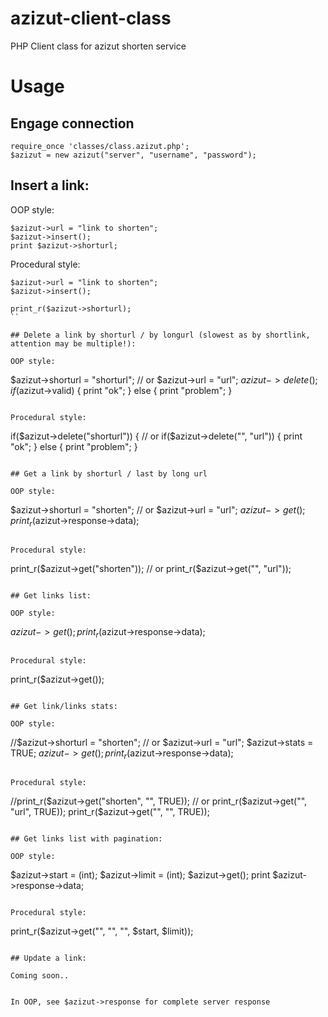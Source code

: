 azizut-client-class
===================

PHP Client class for azizut shorten service

# Usage


## Engage connection
```
require_once 'classes/class.azizut.php';
$azizut = new azizut("server", "username", "password");
```

## Insert a link:

OOP style:
```
$azizut->url = "link to shorten";
$azizut->insert();
print $azizut->shorturl;
```

Procedural style:
```
$azizut->url = "link to shorten";
$azizut->insert();

print_r($azizut->shorturl);
``

## Delete a link by shorturl / by longurl (slowest as by shortlink, attention may be multiple!):

OOP style:
```
$azizut->shorturl = "shorturl"; // or $azizut->url = "url";
$azizut->delete();
if($azizut->valid) {
	print "ok";
} else {
	print "problem";
}
```

Procedural style:
```
if($azizut->delete("shorturl")) { // or if($azizut->delete("", "url")) {
	print "ok";
} else {
	print "problem";
}
```

## Get a link by shorturl / last by long url

OOP style:
```
$azizut->shorturl = "shorten"; // or $azizut->url = "url";
$azizut->get();
print_r($azizut->response->data);
```

Procedural style:
```
print_r($azizut->get("shorten")); // or print_r($azizut->get("", "url"));
```

## Get links list:

OOP style:
```
$azizut->get();
print_r($azizut->response->data);
```

Procedural style:
```
print_r($azizut->get());
```

## Get link/links stats:

OOP style:
```
//$azizut->shorturl = "shorten"; // or $azizut->url = "url";
$azizut->stats = TRUE;
$azizut->get();
print_r($azizut->response->data);
```

Procedural style:
```
//print_r($azizut->get("shorten", "", TRUE)); // or print_r($azizut->get("", "url", TRUE));
print_r($azizut->get("", "", TRUE)); 
```

## Get links list with pagination:

OOP style:
```
$azizut->start = (int);
$azizut->limit = (int);
$azizut->get();
print $azizut->response->data;
```

Procedural style:
```
print_r($azizut->get("", "", "", $start, $limit));
```

## Update a link:

Coming soon..


In OOP, see $azizut->response for complete server response